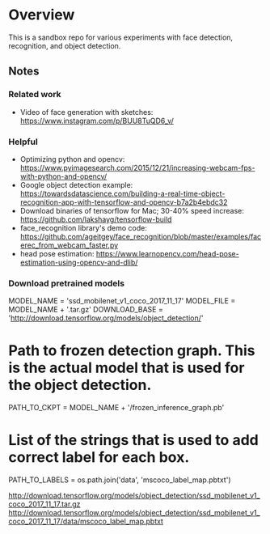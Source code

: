 # Overview

This is a sandbox repo for various experiments with face detection, recognition, and object detection. 

## Notes

### Related work

* Video of face generation with sketches: https://www.instagram.com/p/BUU8TuQD6_v/


### Helpful

* Optimizing python and opencv: https://www.pyimagesearch.com/2015/12/21/increasing-webcam-fps-with-python-and-opencv/
* Google object detection example: https://towardsdatascience.com/building-a-real-time-object-recognition-app-with-tensorflow-and-opencv-b7a2b4ebdc32
* Download binaries of tensorflow for Mac; 30-40% speed increase: https://github.com/lakshayg/tensorflow-build
* face_recognition library's demo code: https://github.com/ageitgey/face_recognition/blob/master/examples/facerec_from_webcam_faster.py
* head pose estimation: https://www.learnopencv.com/head-pose-estimation-using-opencv-and-dlib/

### Download pretrained models

MODEL_NAME = 'ssd_mobilenet_v1_coco_2017_11_17'
MODEL_FILE = MODEL_NAME + '.tar.gz'
DOWNLOAD_BASE = 'http://download.tensorflow.org/models/object_detection/'

# Path to frozen detection graph. This is the actual model that is used for the object detection.
PATH_TO_CKPT = MODEL_NAME + '/frozen_inference_graph.pb'

# List of the strings that is used to add correct label for each box.
PATH_TO_LABELS = os.path.join('data', 'mscoco_label_map.pbtxt')

http://download.tensorflow.org/models/object_detection/ssd_mobilenet_v1_coco_2017_11_17.tar.gz
http://download.tensorflow.org/models/object_detection/ssd_mobilenet_v1_coco_2017_11_17/data/mscoco_label_map.pbtxt

